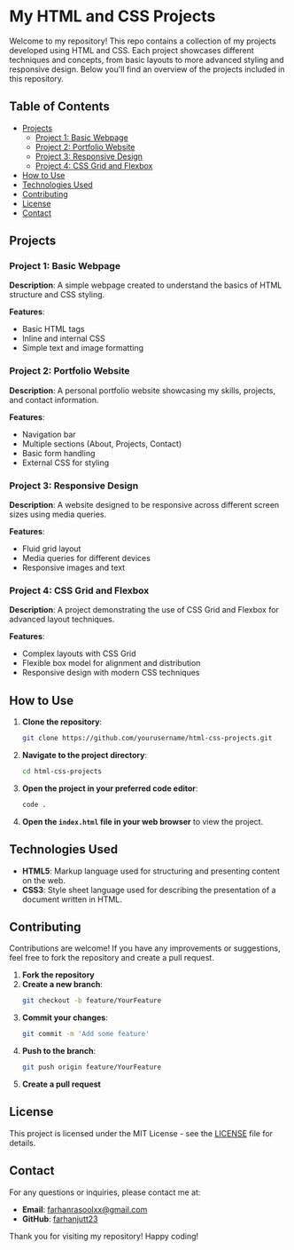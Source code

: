 # My HTML and CSS Projects

Welcome to my repository! This repo contains a collection of my projects developed using HTML and CSS. Each project showcases different techniques and concepts, from basic layouts to more advanced styling and responsive design. Below you'll find an overview of the projects included in this repository.

## Table of Contents

- [Projects](#projects)
  - [Project 1: Basic Webpage](#project-1-basic-webpage)
  - [Project 2: Portfolio Website](#project-2-portfolio-website)
  - [Project 3: Responsive Design](#project-3-responsive-design)
  - [Project 4: CSS Grid and Flexbox](#project-4-css-grid-and-flexbox)
- [How to Use](#how-to-use)
- [Technologies Used](#technologies-used)
- [Contributing](#contributing)
- [License](#license)
- [Contact](#contact)

## Projects

### Project 1: Basic Webpage

**Description**: A simple webpage created to understand the basics of HTML structure and CSS styling.

**Features**:
- Basic HTML tags
- Inline and internal CSS
- Simple text and image formatting

### Project 2: Portfolio Website

**Description**: A personal portfolio website showcasing my skills, projects, and contact information.

**Features**:
- Navigation bar
- Multiple sections (About, Projects, Contact)
- Basic form handling
- External CSS for styling

### Project 3: Responsive Design

**Description**: A website designed to be responsive across different screen sizes using media queries.

**Features**:
- Fluid grid layout
- Media queries for different devices
- Responsive images and text

### Project 4: CSS Grid and Flexbox

**Description**: A project demonstrating the use of CSS Grid and Flexbox for advanced layout techniques.

**Features**:
- Complex layouts with CSS Grid
- Flexible box model for alignment and distribution
- Responsive design with modern CSS techniques

## How to Use

1. **Clone the repository**:
   ```sh
   git clone https://github.com/yourusername/html-css-projects.git
   ```
2. **Navigate to the project directory**:
   ```sh
   cd html-css-projects
   ```
3. **Open the project in your preferred code editor**:
   ```sh
   code .
   ```
4. **Open the `index.html` file in your web browser** to view the project.

## Technologies Used

- **HTML5**: Markup language used for structuring and presenting content on the web.
- **CSS3**: Style sheet language used for describing the presentation of a document written in HTML.

## Contributing

Contributions are welcome! If you have any improvements or suggestions, feel free to fork the repository and create a pull request.

1. **Fork the repository**
2. **Create a new branch**:
   ```sh
   git checkout -b feature/YourFeature
   ```
3. **Commit your changes**:
   ```sh
   git commit -m 'Add some feature'
   ```
4. **Push to the branch**:
   ```sh
   git push origin feature/YourFeature
   ```
5. **Create a pull request**

## License

This project is licensed under the MIT License - see the [LICENSE](LICENSE) file for details.

## Contact

For any questions or inquiries, please contact me at:

- **Email**: [farhanrasoolxx@gmail.com](farhanrasoolxx@gmail.com)
- **GitHub**: [farhanjutt23](https://github.com/farhanjutt23/)

Thank you for visiting my repository! Happy coding!
